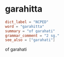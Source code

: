 # garahitta

``` toml
dict_label = "NCPED"
word = "garahitta"
summary = "of garahati"
grammar_comment = "2 sg."
see_also = ["garahati"]
```

of garahati

